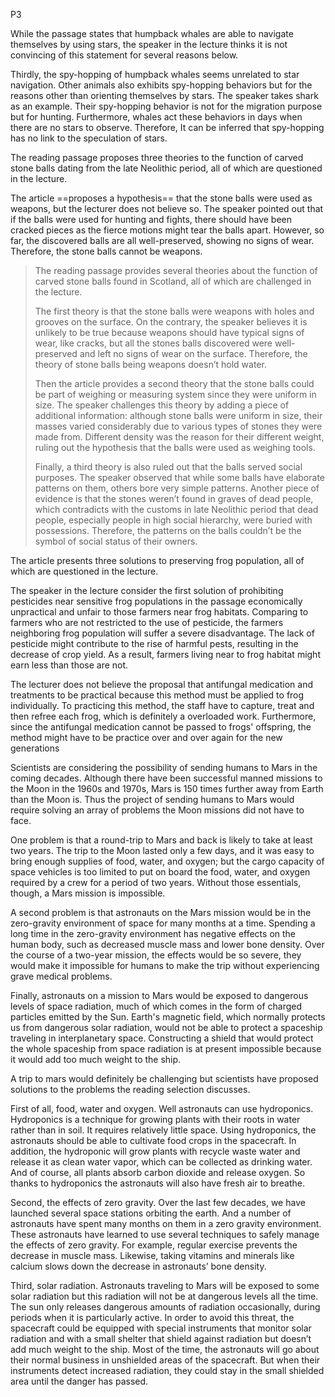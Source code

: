 P3

While the passage states that humpback whales are able to navigate themselves by using stars, the speaker in the lecture thinks it is not convincing of this statement for several reasons below.

Thirdly, the spy-hopping of humpback whales seems unrelated to star navigation. Other animals also exhibits spy-hopping behaviors but for the reasons other than orienting themselves by stars. The speaker takes shark as an example. Their spy-hopping behavior is not for the migration purpose but for hunting. Furthermore, whales act these behaviors in days when there are no stars to observe. Therefore, It can be inferred that spy-hopping has no link to the speculation of stars.





The reading passage proposes three theories to the function of carved stone balls dating from the late Neolithic period, all of which are questioned in the lecture.

The article ==proposes a hypothesis== that the stone balls were used as weapons, but the lecturer does not believe so. The speaker pointed out that if the balls were used for hunting and fights, there should have been cracked pieces as the fierce motions might tear the balls apart. However, so far, the discovered balls are all well-preserved, showing no signs of wear. Therefore, the stone balls cannot be weapons.

 

> The reading passage provides several theories about the function of carved stone balls found in Scotland, all of which are challenged in the lecture. 
>
> The first theory is that the stone balls were weapons with holes and grooves on the surface. On the contrary, the speaker believes it is unlikely to be true because weapons should have typical signs of wear, like cracks, but all the stones balls discovered were well-preserved and left no signs of wear on the surface. Therefore, the theory of stone balls being weapons doesn’t hold water. 
>
> Then the article provides a second theory that the stone balls could be part of weighing or measuring system since they were uniform in size. The speaker challenges this theory by adding a piece of additional information: although stone balls were uniform in size, their masses varied considerably due to various types of stones they were made from. Different density was the reason for their different weight, ruling out the hypothesis that the balls were used as weighing tools. 
>
> Finally, a third theory is also ruled out that the balls served social purposes. The speaker observed that while some balls have elaborate patterns on them, others bore very simple patterns. Another piece of evidence is that the stones weren’t found in graves of dead people, which contradicts with the customs in late Neolithic period that dead people, especially people in high social hierarchy, were buried with possessions. Therefore, the patterns on the balls couldn’t be the symbol of social status of their owners. 



The article presents three solutions to preserving frog population, all of which are questioned in the lecture.

The speaker in the lecture consider the first solution of prohibiting pesticides near sensitive frog populations in the passage economically unpractical and unfair to those farmers near frog habitats. Comparing to farmers who are not restricted to the use of pesticide, the farmers neighboring frog population will suffer a severe disadvantage. The lack of pesticide might contribute to the rise of harmful pests, resulting in the decrease of crop yield. As a result, farmers living near to frog habitat might earn less than those are not.

The lecturer does not believe the proposal that antifungal medication and treatments to be practical because this method must be applied to frog individually. To practicing this method, the staff have to capture, treat and then refree each frog, which is definitely a overloaded work. Furthermore, since the antifungal medication cannot be passed to frogs' offspring, the method might have to be practice over and over again for the new generations





Scientists are considering the possibility of sending humans to Mars in the coming decades. Although there have been successful manned missions to the Moon in the 1960s and 1970s, Mars is 150 times further away from Earth than the Moon is. Thus the project of sending humans to Mars would require solving an array of problems the Moon missions did not have to face. 

One problem is that a round-trip to Mars and back is likely to take at least two years. The trip to the Moon lasted only a few days, and it was easy to bring enough supplies of food, water, and oxygen; but the cargo capacity of space vehicles is too limited to put on board the food, water, and oxygen required by a crew for a period of two years. Without those essentials, though, a Mars mission is impossible. 

A second problem is that astronauts on the Mars mission would be in the zero-gravity environment of space for many months at a time. Spending a long time in the zero-gravity environment has negative effects on the human body, such as decreased muscle mass and lower bone density. Over the course of a two-year mission, the effects would be so severe, they would make it impossible for humans to make the trip without experiencing grave medical problems. 

Finally, astronauts on a mission to Mars would be exposed to dangerous levels of space radiation, much of which comes in the form of charged particles emitted by the Sun. Earth's magnetic field, which normally protects us from dangerous solar radiation, would not be able to protect a spaceship traveling in interplanetary space. Constructing a shield that would protect the whole spaceship from space radiation is at present impossible because it would add too much weight to the ship.

A trip to mars would definitely be challenging but scientists have proposed solutions to the problems the reading selection discusses.

First of all, food, water and oxygen. Well astronauts can use hydroponics. Hydroponics is a technique for growing plants with their roots in water rather than in soil. It requires relatively little space. Using hydroponics, the astronauts should be able to cultivate food crops in the spacecraft. In addition, the hydroponic will grow plants with recycle waste water and release it as clean water vapor, which can be collected as drinking water. And of course, all plants absorb carbon dioxide and release oxygen. So thanks to hydroponics the astronauts will also have fresh air to breathe.

Second, the effects of zero gravity. Over the last few decades, we have launched several space stations orbiting the earth. And a number of astronauts have spent many months on them in a zero gravity environment. These astronauts have learned to use several techniques to safely manage the effects of zero gravity. For example, regular exercise prevents the decrease in muscle mass. Likewise, taking vitamins and minerals like calcium slows down the decrease in astronauts’ bone density.

Third, solar radiation. Astronauts traveling to Mars will be exposed to some solar radiation but this radiation will not be at dangerous levels all the time. The sun only releases dangerous amounts of radiation occasionally, during periods when it is particularly active. In order to avoid this threat, the spacecraft could be equipped with special instruments that monitor solar radiation and with a small shelter that shield against radiation but doesn’t add much weight to the ship. Most of the time, the astronauts will go about their normal business in unshielded areas of the spacecraft. But when their instruments detect increased radiation, they could stay in the small shielded area until the danger has passed.













































